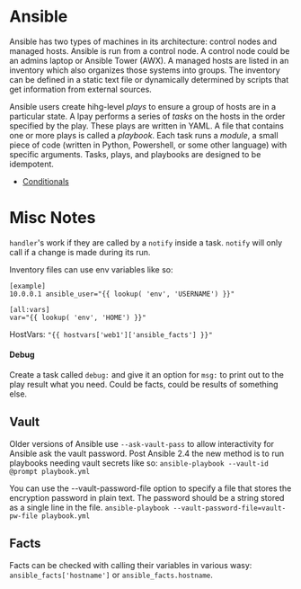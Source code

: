 # Ansible

Ansible has two types of machines in its architecture: control nodes and managed hosts. Ansible is run from a control node. A control node could be an admins laptop or Ansible Tower (AWX). A managed hosts are listed in an inventory which also organizes those systems into groups. The inventory can be defined in a static text file or dynamically determined by scripts that get information from external sources.

Ansible users create hihg-level *plays* to ensure a group of hosts are in a particular state. A lpay performs a series of *tasks* on the hosts in the order specified by the play. These plays are written in YAML. A file that contains one or more plays is called a *playbook*. Each task runs a *module*, a small piece of code (written in Python, Powershell, or some other language) with specific arguments. Tasks, plays, and playbooks are designed to be idempotent.

* [Conditionals](Ansible/Conditionals)

# Misc Notes

`handler`'s work if they are called by a `notify` inside a task. `notify` will only call if a change is made during its run.

Inventory files can use env variables like so:

```
[example]
10.0.0.1 ansible_user="{{ lookup( 'env', 'USERNAME') }}"

[all:vars]
var="{{ lookup( 'env', 'HOME') }}"
```

HostVars: `"{{ hostvars['web1']['ansible_facts'] }}"`

#### Debug

Create a task called `debug:` and give it an option for `msg:` to print out to the play result what you need. Could be facts, could be results of something else.


## Vault

Older versions of Ansible use `--ask-vault-pass` to allow interactivity for Ansible ask the vault password. Post Ansible 2.4 the new method is to run playbooks needing vault secrets like so: `ansible-playbook --vault-id @prompt playbook.yml`

You can use the --vault-password-file option to specify a file that stores the encryption password in plain text. The password should be a string stored as a single line in the file. `ansible-playbook --vault-password-file=vault-pw-file playbook.yml`

## Facts

Facts can be checked with calling their variables in various wasy: `ansible_facts['hostname']` or `ansible_facts.hostname`.
